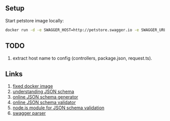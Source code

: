 
## Setup
Start petstore image locally:
```bash
docker run -d -e SWAGGER_HOST=http://petstore.swagger.io -e SWAGGER_URL=http://localhost  -e SWAGGER_BASE_PATH=/v2 -p 80:8080 ibnxotabu4/swagger-api-petstore
```

## TODO
1. extract host name to config (controllers, package.json, request.ts).

## Links
1. [fixed docker image](https://hub.docker.com/r/ibnxotabu4/swagger-api-petstore)
2. [understanding JSON schema](https://json-schema.org/understanding-json-schema/)
3. [online JSON schema generator](https://jsonschema.net/home)
4. [online JSON schema validator](https://www.jsonschemavalidator.net/)
5. [node.js module for JSON schema validation](https://ajv.js.org/)
6. [swagger parser](https://www.npmjs.com/package/@apidevtools/swagger-parser)

